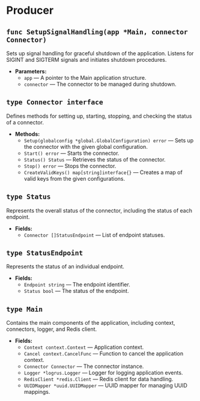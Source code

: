# Producer

## `func SetupSignalHandling(app *Main, connector Connector)`

Sets up signal handling for graceful shutdown of the application. Listens for SIGINT and SIGTERM signals and initiates shutdown procedures.

 * **Parameters:**
   * `app` — A pointer to the Main application structure.
   * `connector` — The connector to be managed during shutdown.

## `type Connector interface`

Defines methods for setting up, starting, stopping, and checking the status of a connector.

 * **Methods:**
   * `Setup(globalconfig *global.GlobalConfiguration) error` — Sets up the connector with the given global configuration.
   * `Start() error` — Starts the connector.
   * `Status() Status` — Retrieves the status of the connector.
   * `Stop() error` — Stops the connector.
   * `CreateValidKeys() map[string]interface{}` — Creates a map of valid keys from the given configurations.

## `type Status`

Represents the overall status of the connector, including the status of each endpoint.

 * **Fields:**
   * `Connector []StatusEndpoint` — List of endpoint statuses.

## `type StatusEndpoint`

Represents the status of an individual endpoint.

 * **Fields:**
   * `Endpoint string` — The endpoint identifier.
   * `Status bool` — The status of the endpoint.

## `type Main`

Contains the main components of the application, including context, connectors, logger, and Redis client.

 * **Fields:**
   * `Context context.Context` — Application context.
   * `Cancel context.CancelFunc` — Function to cancel the application context.
   * `Connector Connector` — The connector instance.
   * `Logger *logrus.Logger` — Logger for logging application events.
   * `RedisClient *redis.Client` — Redis client for data handling.
   * `UUIDMapper *uuid.UUIDMapper` — UUID mapper for managing UUID mappings.